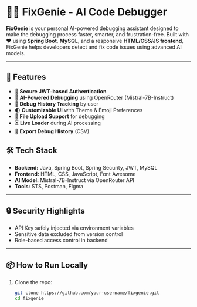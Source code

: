 # 🧞‍♂️ FixGenie - AI Code Debugger

**FixGenie** is your personal AI-powered debugging assistant designed to make the debugging process faster, smarter, and frustration-free. Built with ❤️ using **Spring Boot**, **MySQL**, and a responsive **HTML/CSS/JS frontend**, FixGenie helps developers detect and fix code issues using advanced AI models.

---

## 🚀 Features

- 🔐 **Secure JWT-based Authentication**
- 🤖 **AI-Powered Debugging** using OpenRouter (Mistral-7B-Instruct)
- 📜 **Debug History Tracking** by user
- 🌓 **Customizable UI** with Theme & Emoji Preferences
- 📁 **File Upload Support** for debugging
- ⏳ **Live Loader** during AI processing
- 💾 **Export Debug History** (CSV)


## 🛠 Tech Stack

- **Backend:** Java, Spring Boot, Spring Security, JWT, MySQL
- **Frontend:** HTML, CSS, JavaScript, Font Awesome
- **AI Model:** Mistral-7B-Instruct via OpenRouter API
- **Tools:** STS, Postman, Figma

---

## 🔒 Security Highlights

- API Key safely injected via environment variables
- Sensitive data excluded from version control
- Role-based access control in backend

---

## 📦 How to Run Locally

1. Clone the repo:
   ```bash
   git clone https://github.com/your-username/fixgenie.git
   cd fixgenie

